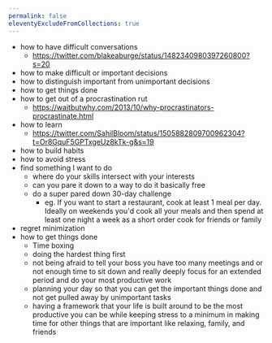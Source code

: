 ```yaml
---
permalink: false
eleventyExcludeFromCollections: true
---
```



- how to have difficult conversations
    - https://twitter.com/blakeaburge/status/1482340980397260800?s=20
- how to make difficult or important decisions
- how to distinguish important from unimportant decisions
- how to get things done
- how to get out of a procrastination rut
    - https://waitbutwhy.com/2013/10/why-procrastinators-procrastinate.html
- how to learn
    - https://twitter.com/SahilBloom/status/1505882809700962304?t=Or8GquF5GPTxgeUz8kTk-g&s=19
- how to build habits
- how to avoid stress
- find something I want to do
    - where do your skills intersect with your interests
    - can you pare it down to a way to do it basically free
    - do a super pared down 30-day challenge
        - eg. If you want to start a restaurant, cook at least 1 meal per day. Ideally on weekends you'd cook all your meals and then spend at least one night a week as a short order cook for friends or family
- regret minimization
- how to get things done
    - Time boxing
    - doing the hardest thing first
    - not being afraid to tell your boss you have too many meetings and or not enough time to sit down and really deeply focus for an extended period and do your most productive work
    - planning your day so that you can get the important things done and not get pulled away by unimportant tasks
    - having a framework that your life is built around to be the most productive you can be while keeping stress to a minimum in making time for other things that are important like relaxing, family, and friends
